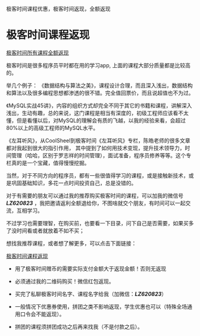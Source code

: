极客时间课程优惠，极客时间返现，全额返现
# 极客时间课程返现
[极客时间所有课程全额返现](https://mp.weixin.qq.com/s/jKLWJud7Dcck6p3GdquxBA)

极客时间是很多程序员平时都在用的学习app, 上面的课程大部分质量都是比较高的。

举几个例子：
《数据结构与算法之美》，课程设计合理，而且深入浅出，数据结构和算法以及很多编程思想都渗透的很不错。完全值回票价，而且说超值也不为过。

《MySQL实战45讲》，内容的组织方式却完全不同于其它的书籍和课程，讲解深入浅出，生动有趣，总的来说，这门课程是相当有深度的，初级工程师应该看不太懂，但是看懂以后，对MySQL的理解会有质的飞越，以我的经验来看，会超过80%以上的高级工程师的MySQL水平。

《左耳听风》，从CoolSheel到极客时间《左耳听风》专栏，陈皓老师的很多文章都对我起到很大的指引作用，
其中提到了如何用技术变现，提升技术领导力，时间管理（哈哈，区别于罗志祥的时间管理），面试准备，程序员修养等等。这个专栏真的是一个宝藏，值得慢慢挖掘。

当然，对于不同方向的程序员，都有一些很值得学习的课程，或是接触新技术，或是巩固基础知识，多花一点时间投资自己，总是没错的。

对于有需要的朋友可以通过我的推荐购买极客时间的课程，可以加我的微信号 ***LZ620823*** ，我把邀请返利全额退给你，不图啥就交个朋友，有时间可以一起交流，互相学习。

不过学习也需要理智，在购买前，也要看一下目录，问下自己是否需要，如果买多了没时间看或者就放着不如不买；

想找我推荐课程，或者想了解更多，可以点击下面链接：

 [极客时间课程返现](https://mp.weixin.qq.com/s/jKLWJud7Dcck6p3GdquxBA)

- 用了极客时间赠币的需要实际支付金额大于返现金额！否则无返现

- 必须通过我的二维码购买！微信红包返现。

- 买完了私聊极客时间名字、课程名字给我（加微信：***LZ620823***）

- 一般情况下优惠券使用，拼团之类不影响返现，学生优惠也可以（特殊全场通用口令会不能返现）。

- 拼团的课程须拼团成功之后再来找我（不是付款之后）。
